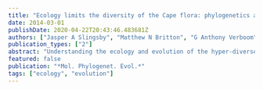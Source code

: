 ```yaml
---
title: "Ecology limits the diversity of the Cape flora: phylogenetics and diversification of the genus Tetraria"
date: 2014-03-01
publishDate: 2020-04-22T20:43:46.483681Z
authors: ["Jasper A Slingsby", "Matthew N Britton", "G Anthony Verboom"]
publication_types: ["2"]
abstract: "Understanding the ecology and evolution of the hyper-diverse Cape flora is dependent on developing an understanding of its component parts, best epitomized by the Cape floral clades that have diversified and are largely endemic to the region. Here we employ a new dated phylogenetic hypothesis for the sedge genus Tetraria, one of the smaller Cape floral clades, to develop an understanding of timing and rates of diversification in the group. Specifically, we test whether diversification in Tetraria slowed as the number of extant lineages increased, suggesting that available ecological niche space has become increasingly saturated through time. The radiation of Tetraria began approximately 18million years ago, concordant with that of many other Cape clades. Diversification rates in the genus showed no drastic shifts in response to major environmental changes, but declined as lineage diversity accumulated, indicative of ecological limitation on speciation rates. This allows the development of heuristic predictions about the composition of Tetraria assemblages at various spatial scales, and suggests that closely related species should either be ecologically differentiated or have non-overlapping geographic distributions. The question of whether ecological limitation of diversity is a common phenomenon in other Cape lineages has important implications for our understanding of the evolution and ecology of the contemporary Cape flora as a whole."
featured: false
publication: "*Mol. Phylogenet. Evol.*"
tags: ["ecology", "evolution"]
---
```


